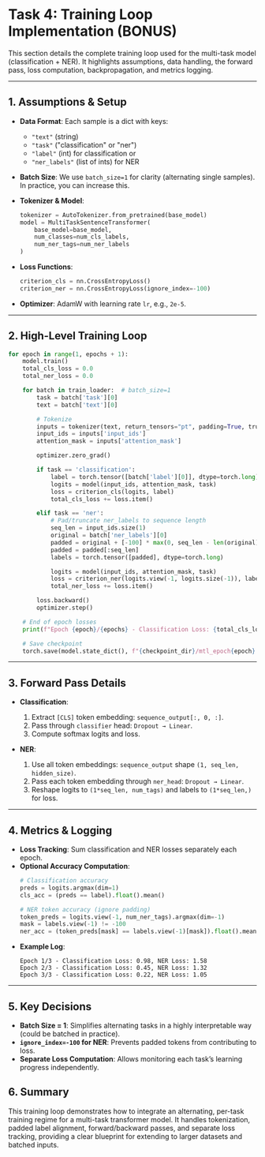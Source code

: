 # Task 4: Training Loop Implementation (BONUS)

This section details the complete training loop used for the multi-task model (classification + NER). It highlights assumptions, data handling, the forward pass, loss computation, backpropagation, and metrics logging.

---

## 1. Assumptions & Setup

- **Data Format**: Each sample is a dict with keys:
  - `"text"` (string)
  - `"task"` ("classification" or "ner")
  - `"label"` (int) for classification or
  - `"ner_labels"` (list of ints) for NER

- **Batch Size**: We use `batch_size=1` for clarity (alternating single samples). In practice, you can increase this.

- **Tokenizer & Model**:
  ```python
  tokenizer = AutoTokenizer.from_pretrained(base_model)
  model = MultiTaskSentenceTransformer(
      base_model=base_model,
      num_classes=num_cls_labels,
      num_ner_tags=num_ner_labels
  )
  ```

- **Loss Functions**:
  ```python
  criterion_cls = nn.CrossEntropyLoss()
  criterion_ner = nn.CrossEntropyLoss(ignore_index=-100)
  ```

- **Optimizer**: AdamW with learning rate `lr`, e.g., `2e-5`.

---

## 2. High-Level Training Loop

```python
for epoch in range(1, epochs + 1):
    model.train()
    total_cls_loss = 0.0
    total_ner_loss = 0.0

    for batch in train_loader:  # batch_size=1
        task = batch['task'][0]
        text = batch['text'][0]

        # Tokenize
        inputs = tokenizer(text, return_tensors="pt", padding=True, truncation=True)
        input_ids = inputs['input_ids']
        attention_mask = inputs['attention_mask']

        optimizer.zero_grad()

        if task == 'classification':
            label = torch.tensor([batch['label'][0]], dtype=torch.long)
            logits = model(input_ids, attention_mask, task)
            loss = criterion_cls(logits, label)
            total_cls_loss += loss.item()

        elif task == 'ner':
            # Pad/truncate ner_labels to sequence length
            seq_len = input_ids.size(1)
            original = batch['ner_labels'][0]
            padded = original + [-100] * max(0, seq_len - len(original))
            padded = padded[:seq_len]
            labels = torch.tensor([padded], dtype=torch.long)

            logits = model(input_ids, attention_mask, task)
            loss = criterion_ner(logits.view(-1, logits.size(-1)), labels.view(-1))
            total_ner_loss += loss.item()

        loss.backward()
        optimizer.step()

    # End of epoch losses
    print(f"Epoch {epoch}/{epochs} - Classification Loss: {total_cls_loss:.4f}, NER Loss: {total_ner_loss:.4f}")

    # Save checkpoint
    torch.save(model.state_dict(), f"{checkpoint_dir}/mtl_epoch{epoch}.pt")
```

---

## 3. Forward Pass Details

- **Classification**:
  1. Extract `[CLS]` token embedding: `sequence_output[:, 0, :]`.
  2. Pass through `classifier` head: `Dropout → Linear`.
  3. Compute softmax logits and loss.

- **NER**:
  1. Use all token embeddings: `sequence_output` shape `(1, seq_len, hidden_size)`.
  2. Pass each token embedding through `ner_head`: `Dropout → Linear`.
  3. Reshape logits to `(1*seq_len, num_tags)` and labels to `(1*seq_len,)` for loss.

---

## 4. Metrics & Logging

- **Loss Tracking**: Sum classification and NER losses separately each epoch.
- **Optional Accuracy Computation**:
  ```python
  # Classification accuracy
  preds = logits.argmax(dim=1)
  cls_acc = (preds == label).float().mean()

  # NER token accuracy (ignore padding)
  token_preds = logits.view(-1, num_ner_tags).argmax(dim=-1)
  mask = labels.view(-1) != -100
  ner_acc = (token_preds[mask] == labels.view(-1)[mask]).float().mean()
  ```
- **Example Log**:
  ```
  Epoch 1/3 - Classification Loss: 0.98, NER Loss: 1.58
  Epoch 2/3 - Classification Loss: 0.45, NER Loss: 1.32
  Epoch 3/3 - Classification Loss: 0.22, NER Loss: 1.05
  ```

---

## 5. Key Decisions

- **Batch Size = 1**: Simplifies alternating tasks in a highly interpretable way (could be batched in practice).
- **`ignore_index=-100` for NER**: Prevents padded tokens from contributing to loss.
- **Separate Loss Computation**: Allows monitoring each task’s learning progress independently.

## 6. Summary
This training loop demonstrates how to integrate an alternating, per-task training regime for a multi-task transformer model. It handles tokenization, padded label alignment, forward/backward passes, and separate loss tracking, providing a clear blueprint for extending to larger datasets and batched inputs.

